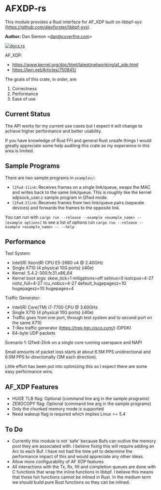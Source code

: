 # AFXDP-rs

This module provides a Rust interface for AF_XDP built on libbpf-sys (https://github.com/alexforster/libbpf-sys).

**Author:** Dan Siemon \<dan@coverfire.com\>

[![docs.rs](https://docs.rs/afxdp/badge.svg)](https://docs.rs/crate/afxdp)

AF_XDP:

* <https://www.kernel.org/doc/html/latest/networking/af_xdp.html>
* <https://lwn.net/Articles/750845/>

The goals of this crate, in order, are:

1. Correctness
2. Performance
3. Ease of use

## Current Status

The API works for my current use cases but I expect it will change to achieve higher performance and better usability.

If you have knowledge of Rust FFI and general Rust unsafe things I would greatly appreciate some help auditing this crate as my experience in this area is limited.

## Sample Programs

There are two sample programs in `examples/`:

* `l2fwd-1link`: Receives frames on a single link/queue, swaps the MAC and
  writes back to the same link/queue. This is roughly like the kernel
  xdpsock_user.c sample program in l2fwd mode.
* `l2fwd-2link`: Receives frames from two link/queue pairs (separate devices)
  and forwards the frames to the opposite link.

You can run with `cargo run --release --example <example_name> -- [example options]` to
see a list of options run `cargo run --release --example <example_name> -- --help`

## Performance

Test System:

* Intel(R) Xeon(R) CPU E5-2680 v4 @ 2.40GHz
* Single X710 (4 physical 10G ports) (i40e)
* Kernel: 5.4.2-300.fc31.x86_64
* Kernel boot args: skew_tick=1 mitigations=off selinux=0 isolcpus=4-27 nohz_full=4-27 rcu_nobcs=4-27 default_hugepagesz=1G hugepagesz=1G hugepages=4

Traffic Generator:

* Intel(R) Core(TM) i7-7700 CPU @ 3.60GHz
* Single X710 (4 physical 10G ports) (i40e)
* Traffic goes from one port, through test system and to second port on the same X710
* T-Rex traffic generator (https://trex-tgn.cisco.com/) (DPDK)
* 64-byte UDP packets

Scenario 1: l2fwd-2link on a single core running userspace and NAPI

Small amounts of packet loss starts at about 6.5M PPS unidirectional and 6.0M PPS bi-directionally (3M each direction).

Little effort has been put into optimizing this so I expect there are some easy performance wins.

## AF_XDP Features

* HUGE TLB flag: Optional (command line arg in the sample programs)
* ZEROCOPY flag: Optional (command line arg in the sample programs)
* Only the chunked memory mode is supported
* Need wakeup flag is required which implies Linux >= 5.4

## To Do

* Currently this module is not 'safe' because Bufs can outlive the memory pool they are associated with. I believe fixing this will require adding an Arc to each Buf. I have not had the time yet to determine the performance impact of this and would appreciate any other ideas.
* Allow more configurability of AF XDP features
* All interactions with the Tx, Rx, fill and completion queues are done with C functions that wrap the inline functions in libbpf. I believe this means that these hot functions cannot be inlined in Rust. In the medium term we should build pure Rust functions so they can be inlined.
